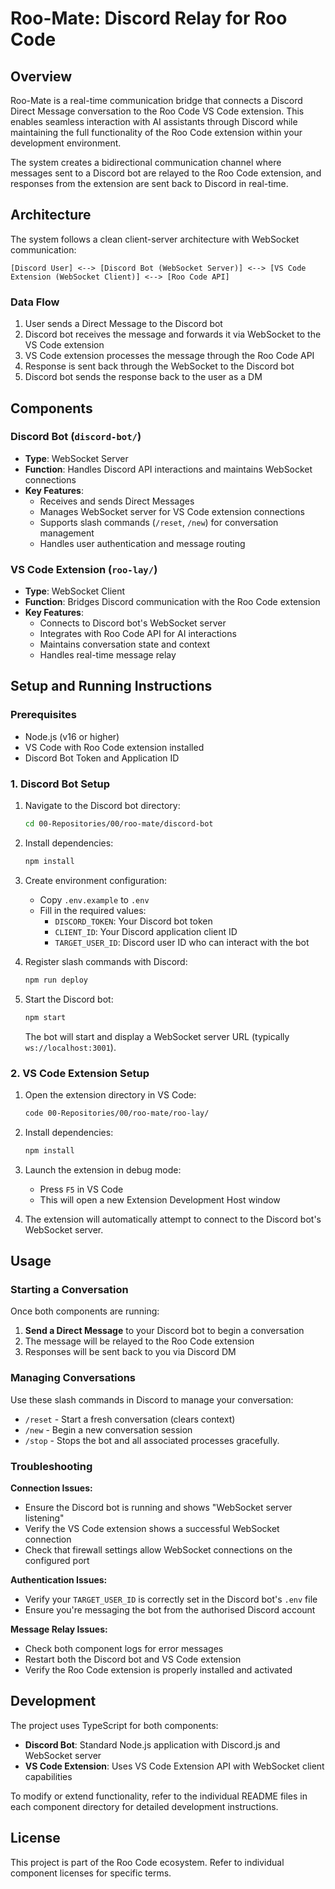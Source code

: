 # Roo-Mate: Discord Relay for Roo Code

## Overview

Roo-Mate is a real-time communication bridge that connects a Discord Direct Message conversation to the Roo Code VS Code extension. This enables seamless interaction with AI assistants through Discord while maintaining the full functionality of the Roo Code extension within your development environment.

The system creates a bidirectional communication channel where messages sent to a Discord bot are relayed to the Roo Code extension, and responses from the extension are sent back to Discord in real-time.

## Architecture

The system follows a clean client-server architecture with WebSocket communication:

```
[Discord User] <--> [Discord Bot (WebSocket Server)] <--> [VS Code Extension (WebSocket Client)] <--> [Roo Code API]
```

### Data Flow
1. User sends a Direct Message to the Discord bot
2. Discord bot receives the message and forwards it via WebSocket to the VS Code extension
3. VS Code extension processes the message through the Roo Code API
4. Response is sent back through the WebSocket to the Discord bot
5. Discord bot sends the response back to the user as a DM

## Components

### Discord Bot (`discord-bot/`)
- **Type**: WebSocket Server
- **Function**: Handles Discord API interactions and maintains WebSocket connections
- **Key Features**:
  - Receives and sends Direct Messages
  - Manages WebSocket server for VS Code extension connections
  - Supports slash commands (`/reset`, `/new`) for conversation management
  - Handles user authentication and message routing

### VS Code Extension (`roo-lay/`)
- **Type**: WebSocket Client
- **Function**: Bridges Discord communication with the Roo Code extension
- **Key Features**:
  - Connects to Discord bot's WebSocket server
  - Integrates with Roo Code API for AI interactions
  - Maintains conversation state and context
  - Handles real-time message relay

## Setup and Running Instructions

### Prerequisites
- Node.js (v16 or higher)
- VS Code with Roo Code extension installed
- Discord Bot Token and Application ID

### 1. Discord Bot Setup

1. Navigate to the Discord bot directory:
   ```bash
   cd 00-Repositories/00/roo-mate/discord-bot
   ```

2. Install dependencies:
   ```bash
   npm install
   ```

3. Create environment configuration:
   - Copy `.env.example` to `.env`
   - Fill in the required values:
     - `DISCORD_TOKEN`: Your Discord bot token
     - `CLIENT_ID`: Your Discord application client ID  
     - `TARGET_USER_ID`: Discord user ID who can interact with the bot

4. Register slash commands with Discord:
   ```bash
   npm run deploy
   ```

5. Start the Discord bot:
   ```bash
   npm start
   ```

   The bot will start and display a WebSocket server URL (typically `ws://localhost:3001`).

### 2. VS Code Extension Setup

1. Open the extension directory in VS Code:
   ```bash
   code 00-Repositories/00/roo-mate/roo-lay/
   ```

2. Install dependencies:
   ```bash
   npm install
   ```

3. Launch the extension in debug mode:
   - Press `F5` in VS Code
   - This will open a new Extension Development Host window

4. The extension will automatically attempt to connect to the Discord bot's WebSocket server.

## Usage

### Starting a Conversation

Once both components are running:

1. **Send a Direct Message** to your Discord bot to begin a conversation
2. The message will be relayed to the Roo Code extension
3. Responses will be sent back to you via Discord DM

### Managing Conversations

Use these slash commands in Discord to manage your conversation:

- `/reset` - Start a fresh conversation (clears context)
- `/new` - Begin a new conversation session
- `/stop` - Stops the bot and all associated processes gracefully.

### Troubleshooting

**Connection Issues:**
- Ensure the Discord bot is running and shows "WebSocket server listening"
- Verify the VS Code extension shows a successful WebSocket connection
- Check that firewall settings allow WebSocket connections on the configured port

**Authentication Issues:**
- Verify your `TARGET_USER_ID` is correctly set in the Discord bot's `.env` file
- Ensure you're messaging the bot from the authorised Discord account

**Message Relay Issues:**
- Check both component logs for error messages
- Restart both the Discord bot and VS Code extension
- Verify the Roo Code extension is properly installed and activated

## Development

The project uses TypeScript for both components:

- **Discord Bot**: Standard Node.js application with Discord.js and WebSocket server
- **VS Code Extension**: Uses VS Code Extension API with WebSocket client capabilities

To modify or extend functionality, refer to the individual README files in each component directory for detailed development instructions.

## License

This project is part of the Roo Code ecosystem. Refer to individual component licenses for specific terms.